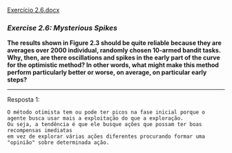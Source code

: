 [Exercício 2.6.docx](https://github.com/hfbassani/RLBookExercises/files/6940841/Exercicio.2.6.docx)
### *Exercise 2.6: Mysterious Spikes*

**The results shown in Figure 2.3 should be quite reliable because they are averages over 2000 individual, randomly chosen 10-armed bandit tasks. Why, then, are there oscillations and spikes in the early part of the curve for the optimistic method? In other words, what might make this method perform particularly better or worse, on average, on particular early steps?**

---
Resposta 1:

```
O método otimista tem ou pode ter picos na fase inicial porque o agente busca usar mais a exploitação do que a exploração. 
Ou seja, a tendência é que ele busque ações que possam ter boas recompensas imediatas 
em vez de explorar várias ações diferentes procurando formar uma "opinião" sobre determinada ação.
```
